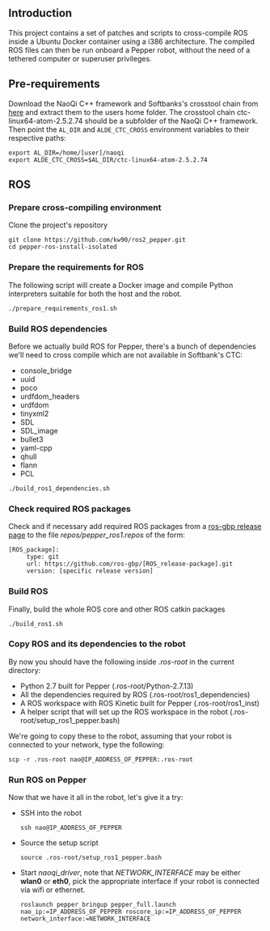 ## Introduction 
This project contains a set of patches and scripts to cross-compile ROS inside a Ubuntu Docker container using a i386 architecture. The compiled ROS files can then be run onboard a Pepper robot, without the need of a tethered computer or superuser privileges. 

## Pre-requirements
Download the NaoQi C++ framework and Softbanks's crosstool chain from [here](http://doc.aldebaran.com/2-5/index_dev_guide.html) and extract them to the users home folder. The crosstool chain ctc-linux64-atom-2.5.2.74 should be a subfolder of the NaoQi C++ framework. Then point the `AL_DIR` and `ALDE_CTC_CROSS` environment variables to their respective paths:
```
export AL_DIR=/home/[user]/naoqi
export ALDE_CTC_CROSS=$AL_DIR/ctc-linux64-atom-2.5.2.74
```

## ROS
### Prepare cross-compiling environment
Clone the project's repository 
``` 
git clone https://github.com/kw90/ros2_pepper.git
cd pepper-ros-install-isolated
```

### Prepare the requirements for ROS 
The following script will create a Docker image and compile Python interpreters suitable for both the host and the robot. 
``` 
./prepare_requirements_ros1.sh 
``` 

### Build ROS dependencies 
Before we actually build ROS for Pepper, there's a bunch of dependencies we'll need to cross compile which are not available in Softbank's CTC: 
- console_bridge 
- uuid 
- poco 
- urdfdom_headers 
- urdfdom 
- tinyxml2 
- SDL 
- SDL_image 
- bullet3 
- yaml-cpp 
- qhull 
- flann 
- PCL 

``` 
./build_ros1_dependencies.sh 
``` 

### Check required ROS packages 
Check and if necessary add required ROS packages from a [ros-gbp release page](https://github.com/ros-gbp) to the file *repos/pepper_ros1.repos* of the form: 
```
[ROS_package]:
     type: git
     url: https://github.com/ros-gbp/[ROS_release-package].git
     version: [specific release version]
``` 

### Build ROS 
Finally, build the whole ROS core and other ROS catkin packages
``` 
./build_ros1.sh 
``` 

### Copy ROS and its dependencies to the robot 
By now you should have the following inside *.ros-root* in the current directory: 
- Python 2.7 built for Pepper (.ros-root/Python-2.7.13) 
- All the dependencies required by ROS (.ros-root/ros1_dependencies) 
- A ROS workspace with ROS Kinetic built for Pepper (.ros-root/ros1_inst) 
- A helper script that will set up the ROS workspace in the robot (.ros-root/setup_ros1_pepper.bash) 

We're going to copy these to the robot, assuming that your robot is connected to your network, type the following: 
``` 
scp -r .ros-root nao@IP_ADDRESS_OF_PEPPER:.ros-root 
``` 

### Run ROS on Pepper 
Now that we have it all in the robot, let's give it a try: 

- SSH into the robot

    ```
    ssh nao@IP_ADDRESS_OF_PEPPER
    ``` 
- Source the setup script

    ```
    source .ros-root/setup_ros1_pepper.bash
    ``` 
- Start *naoqi_driver*, note that *NETWORK\_INTERFACE* may be either **wlan0** or **eth0**, pick the appropriate interface if your robot is connected via wifi or ethernet.

    ```
    roslaunch pepper_bringup pepper_full.launch nao_ip:=IP_ADDRESS_OF_PEPPER roscore_ip:=IP_ADDRESS_OF_PEPPER network_interface:=NETWORK_INTERFACE
    ```

